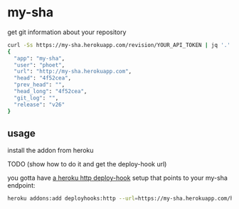 # my-sha

get git information about your repository

```bash
curl -Ss https://my-sha.herokuapp.com/revision/YOUR_API_TOKEN | jq '.'
{
  "app": "my-sha",
  "user": "phoet",
  "url": "http://my-sha.herokuapp.com",
  "head": "4f52cea",
  "prev_head": "",
  "head_long": "4f52cea",
  "git_log": "",
  "release": "v26"
}
```

## usage

install the addon from heroku

TODO (show how to do it and get the deploy-hook url)

you gotta have [a heroku http deploy-hook](https://devcenter.heroku.com/articles/deploy-hooks#http-post-hook) setup that points to your my-sha endpoint:

```bash
heroku addons:add deployhooks:http --url=https://my-sha.herokuapp.com/hook/YOUR_API_TOKEN
```
